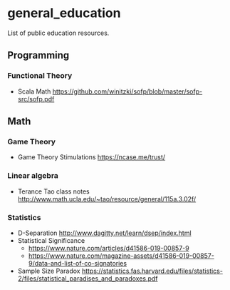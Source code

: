 # general_education
List of public education resources.

## Programming

### Functional Theory
* Scala Math https://github.com/winitzki/sofp/blob/master/sofp-src/sofp.pdf


## Math

### Game Theory
* Game Theory Stimulations https://ncase.me/trust/

### Linear algebra
* Terance Tao class notes http://www.math.ucla.edu/~tao/resource/general/115a.3.02f/

### Statistics
* D-Separation http://www.dagitty.net/learn/dsep/index.html
* Statistical Significance
  + https://www.nature.com/articles/d41586-019-00857-9
  + https://www.nature.com/magazine-assets/d41586-019-00857-9/data-and-list-of-co-signatories
* Sample Size Paradox https://statistics.fas.harvard.edu/files/statistics-2/files/statistical_paradises_and_paradoxes.pdf

